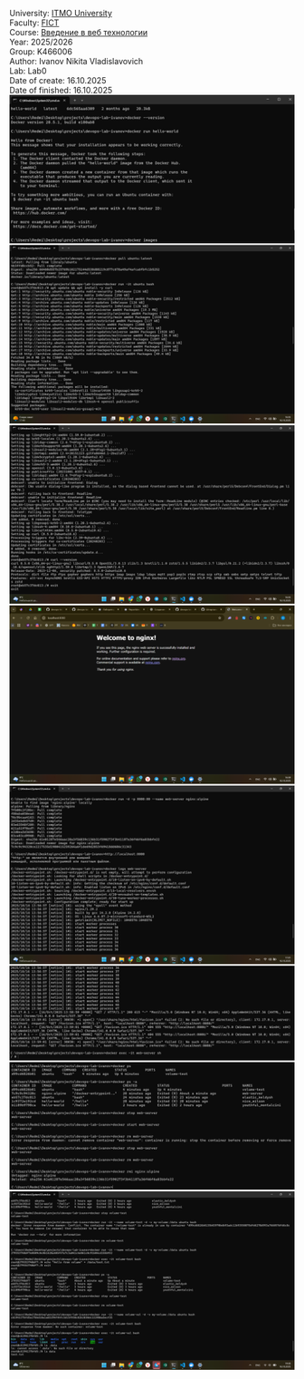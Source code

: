University: [ITMO University](https://itmo.ru/ru/) <br>
Faculty: [FICT](https://fict.itmo.ru) <br>
Course: [Введение в веб технологии](https://itmo-ict-faculty.github.io/introduction-in-web-tech/) <br>
Year: 2025/2026 <br>
Group: K466006 <br>
Author: Ivanov Nikita Vladislavovich <br>
Lab: Lab0 <br>
Date of create: 16.10.2025 <br>
Date of finished: 16.10.2025 <br>
![Brand new repository for DevOps labs](screen1.png?raw=true) <br>
![Brand new repository for DevOps labs](screen2.png?raw=true) <br>
![Brand new repository for DevOps labs](screen3.png?raw=true) <br>
![Brand new repository for DevOps labs](screen4.png?raw=true) <br>
![Brand new repository for DevOps labs](screen5.png?raw=true) <br>
![Brand new repository for DevOps labs](screen6.png?raw=true) <br>
![Brand new repository for DevOps labs](screen7.png?raw=true) <br>
![Brand new repository for DevOps labs](screen8.png?raw=true) <br>
